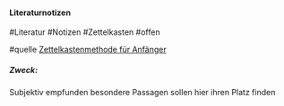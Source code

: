 #### Literaturnotizen
#Literatur #Notizen #Zettelkasten #offen 

#quelle [Zettelkastenmethode für Anfänger](https://zenkit.com/de/blog/zettelkasten-methode/)

##### Zweck:
Subjektiv empfunden besondere Passagen sollen hier ihren Platz finden

